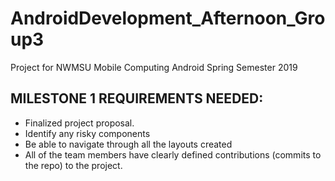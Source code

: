 # AndroidDevelopment_Afternoon_Group3
Project for NWMSU Mobile Computing Android Spring Semester 2019

## MILESTONE 1 REQUIREMENTS NEEDED:
* Finalized project proposal.
* Identify any risky components 
* Be able to navigate through all the layouts created
* All of the team members have clearly defined contributions (commits to the repo) to the project.  
